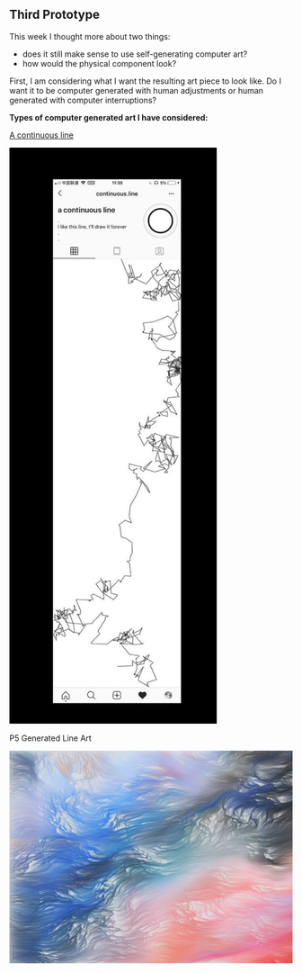 ## Third Prototype

This week I thought more about two things:
- does it still make sense to use self-generating computer art?
- how would the physical component look?


First, I am considering what I want the resulting art piece to look like. Do I want it to be computer generated with human adjustments or human generated with computer interruptions?

**Types of computer generated art I have considered:**


[A continuous line](https://www.instagram.com/continuous.line/)


![A Continuous Line](/media/continuousline.JPG)


P5 Generated Line Art


![P5 Art](/media/p5art.jpg)
